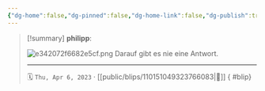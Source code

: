 ```yaml
---
{"dg-home":false,"dg-pinned":false,"dg-home-link":false,"dg-publish":true,"type":"blip","disabled rules":["yaml-title","yaml-title-alias","file-name-heading"],"title":"philipp on mastodon @ 2023-04-06","created-date":"2023-04-06T09:00:26","id":110151049323766080,"updated-date":"2025-05-02T08:50:43","dg-path":"blips/110151049323766083.md","permalink":"/blips/110151049323766083/","dgPassFrontmatter":true}
---
```


> [!summary] **philipp**:
>
> ![e342072f6682e5cf.png](/img/user/attachments/e342072f6682e5cf.png)
> Darauf gibt es nie eine Antwort.
> - - -
>
> 🗓️ `Thu, Apr 6, 2023` · [[public/blips/110151049323766083\|🔗]]
{ #blip}

